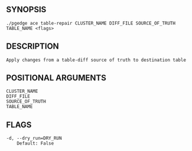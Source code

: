 ## SYNOPSIS
    ./pgedge ace table-repair CLUSTER_NAME DIFF_FILE SOURCE_OF_TRUTH TABLE_NAME <flags>
 
## DESCRIPTION
    Apply changes from a table-diff source of truth to destination table
 
## POSITIONAL ARGUMENTS
    CLUSTER_NAME
    DIFF_FILE
    SOURCE_OF_TRUTH
    TABLE_NAME
 
## FLAGS
    -d, --dry_run=DRY_RUN
        Default: False
